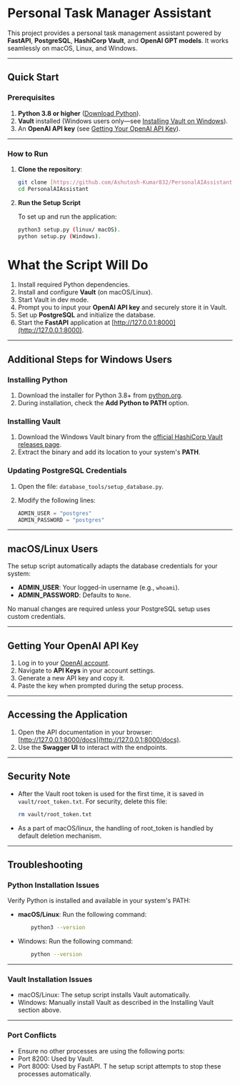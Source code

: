 # Personal Task Manager Assistant

This project provides a personal task management assistant powered by **FastAPI**, **PostgreSQL**, **HashiCorp Vault**, and **OpenAI GPT models**. It works seamlessly on macOS, Linux, and Windows.

---

## Quick Start

### Prerequisites

1. **Python 3.8 or higher** ([Download Python](#https://www.python.org/downloads/)).
2. **Vault** installed (Windows users only—see [Installing Vault on Windows](#installing-vault-on-windows)).
3. An **OpenAI API key** (see [Getting Your OpenAI API Key](#getting-your-openai-api-key)).

---

### How to Run

1. **Clone the repository**:

   ```bash
   git clone [https://github.com/Ashutosh-Kumar832/PersonalAIAssistant/tree/main]
   cd PersonalAIAssistant

2. **Run the Setup Script**

    To set up and run the application:

    ```bash
    python3 setup.py (linux/ macOS).
    python setup.py (Windows).

# What the Script Will Do

1. Install required Python dependencies.
2. Install and configure **Vault** (on macOS/Linux).
3. Start Vault in dev mode.
4. Prompt you to input your **OpenAI API key** and securely store it in Vault.
5. Set up **PostgreSQL** and initialize the database.
6. Start the **FastAPI** application at [http://127.0.0.1:8000](http://127.0.0.1:8000).

---

## Additional Steps for Windows Users

### Installing Python

1. Download the installer for Python 3.8+ from [python.org](https://www.python.org/).
2. During installation, check the **Add Python to PATH** option.

### Installing Vault

1. Download the Windows Vault binary from the [official HashiCorp Vault releases page](https://www.vaultproject.io/downloads).
2. Extract the binary and add its location to your system's **PATH**.

### Updating PostgreSQL Credentials

1. Open the file: `database_tools/setup_database.py`.
2. Modify the following lines:

    ```python
    ADMIN_USER = "postgres"  
    ADMIN_PASSWORD = "postgres"
    ```

---

## macOS/Linux Users

The setup script automatically adapts the database credentials for your system:

- **ADMIN_USER**: Your logged-in username (e.g., `whoami`).
- **ADMIN_PASSWORD**: Defaults to `None`.

No manual changes are required unless your PostgreSQL setup uses custom credentials.

---

## Getting Your OpenAI API Key

1. Log in to your [OpenAI account](https://platform.openai.com/).
2. Navigate to **API Keys** in your account settings.
3. Generate a new API key and copy it.
4. Paste the key when prompted during the setup process.

---

## Accessing the Application

1. Open the API documentation in your browser: [http://127.0.0.1:8000/docs](http://127.0.0.1:8000/docs).
2. Use the **Swagger UI** to interact with the endpoints.

---

## Security Note

- After the Vault root token is used for the first time, it is saved in `vault/root_token.txt`. For security, delete this file:

  ```bash
  rm vault/root_token.txt
  ```
- As a part of macOS/linux, the handling of root_token is handled by default deletion mechanism.

---

## Troubleshooting

### Python Installation Issues

Verify Python is installed and available in your system's PATH:

- **macOS/Linux**: Run the following command:
    ```bash
        python3 --version
    ```

- Windows: Run the following command:
    ```bash
        python --version
    ```
---

### Vault Installation Issues
- macOS/Linux: The setup script installs Vault automatically.
- Windows: Manually install Vault as described in the Installing Vault section above.

---

### Port Conflicts
- Ensure no other processes are using the following ports:
- Port 8200: Used by Vault.
- Port 8000: Used by FastAPI.
T
he setup script attempts to stop these processes automatically.
